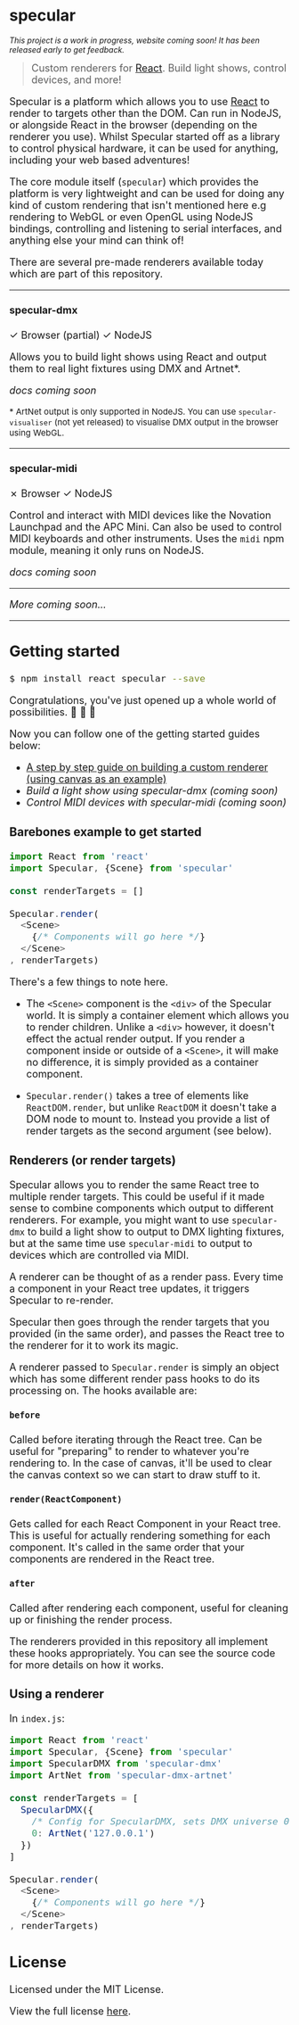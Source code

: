 specular
========

*This project is a work in progress, website coming soon! It has been released early to get feedback.*

> <font size="4"> Custom renderers for [React](https://github.com/facebook/react). Build light shows, control devices, and more!<font>

Specular is a platform which allows you to use [React](https://github.com/facebook/react) to render to targets other than the DOM.
Can run in NodeJS, or alongside React in the browser (depending on the renderer you use).
Whilst Specular started off as a library to control physical hardware, it can be used for anything, including your web based adventures!

The core module itself (`specular`) which provides the platform is very lightweight and can be used for doing any kind of custom rendering
that isn't mentioned here e.g rendering to WebGL or even OpenGL using NodeJS bindings, controlling and listening to serial interfaces,
and anything else your mind can think of!

There are several pre-made renderers available today which are part of this repository.

---

#### specular-dmx
&check; Browser (partial) &check; NodeJS

Allows you to build light shows using React and output them to real light fixtures using DMX and Artnet*.

*docs coming soon*

<small>* ArtNet output is only supported in NodeJS. You can use `specular-visualiser` (not yet released) to visualise
DMX output in the browser using WebGL.</small>

---

#### specular-midi
&cross; Browser &check; NodeJS

Control and interact with MIDI devices like the Novation Launchpad and the APC Mini. Can also be used to control MIDI keyboards and other instruments.
Uses the `midi` npm module, meaning it only runs on NodeJS.

*docs coming soon*

---

*More coming soon...*

---

## Getting started

```sh
$ npm install react specular --save
```

Congratulations, you've just opened up a whole world of possibilities. :tada: :tada: :tada:

Now you can follow one of the getting started guides below:

- [A step by step guide on building a custom renderer (using canvas as an example)](docs/building-a-renderer.md)
- *Build a light show using specular-dmx (coming soon)*
- *Control MIDI devices with specular-midi (coming soon)*

### Barebones example to get started

```javascript
import React from 'react'
import Specular, {Scene} from 'specular'

const renderTargets = []

Specular.render(
  <Scene>
    {/* Components will go here */}
  </Scene>
, renderTargets)
```

There's a few things to note here.

- The `<Scene>` component is the `<div>` of the Specular world. It is simply a container element which allows you to render children.
Unlike a `<div>` however, it doesn't effect the actual render output.
If you render a component inside or outside of a `<Scene>`, it will make no difference, it is simply provided as a container component.

- `Specular.render()` takes a tree of elements like `ReactDOM.render`, but unlike `ReactDOM` it doesn't take a DOM node to mount to. Instead you provide a list of render targets as the second argument (see below).


### Renderers (or render targets)

Specular allows you to render the same React tree to multiple render targets. This could be useful if it made sense to combine components which output to different renderers. For example, you might want to use `specular-dmx` to build a light show to output to DMX lighting fixtures, but at the same time use `specular-midi` to output to devices which are controlled via MIDI.

A renderer can be thought of as a render pass.
Every time a component in your React tree updates, it triggers Specular to re-render.

Specular then goes through the render targets that you provided (in the same order), and passes the React tree to the renderer for it to work its magic.

A renderer passed to `Specular.render` is simply an object which has some different render pass hooks to do its processing on. The hooks available are:

#### `before`
Called before iterating through the React tree.
Can be useful for "preparing" to render to whatever you're rendering to. In the case of canvas, it'll be used to clear the canvas context so we can start to draw stuff to it.

#### `render(ReactComponent)`
Gets called for each React Component in your React tree. This is useful for actually rendering something for each component. It's called in the same order that your components are rendered in the React tree.

#### `after`
Called after rendering each component, useful for cleaning up or finishing the render process.

The renderers provided in this repository all implement these hooks appropriately. You can see the source code for more details on how it works.

### Using a renderer

In `index.js`:

```javascript
import React from 'react'
import Specular, {Scene} from 'specular'
import SpecularDMX from 'specular-dmx'
import ArtNet from 'specular-dmx-artnet'

const renderTargets = [
  SpecularDMX({
    /* Config for SpecularDMX, sets DMX universe 0 to output to ArtNet */
    0: ArtNet('127.0.0.1')
  })
]

Specular.render(
  <Scene>
    {/* Components will go here */}
  </Scene>
, renderTargets)
```

## License

Licensed under the MIT License.

View the full license [here](https://raw.githubusercontent.com/specularjs/specular/master/LICENSE).
